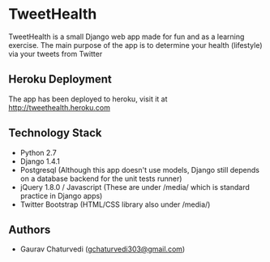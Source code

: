 TweetHealth
===========
TweetHealth is a small Django web app made for fun and as a learning exercise.  The main 
purpose of the app is to determine your health (lifestyle) via your tweets from Twitter

## Heroku Deployment
The app has been deployed to heroku, visit it at http://tweethealth.heroku.com

## Technology Stack
- Python 2.7
- Django 1.4.1
- Postgresql (Although this app doesn't use models, Django still depends on a database backend for the unit tests runner)
- jQuery 1.8.0 / Javascript (These are under /media/ which is standard practice in Django apps)
- Twitter Bootstrap (HTML/CSS library also under /media/)

## Authors
- Gaurav Chaturvedi (gchaturvedi303@gmail.com)